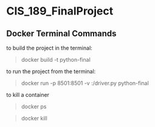 # CIS_189_FinalProject


## Docker Terminal Commands

to build the project in the terminal:

> docker build -t python-final

to run the project from the terminal:

> docker run -p 8501:8501 -v <absolute path>:/driver.py python-final

to kill a container
> docker ps

> docker kill <countainer-id>
